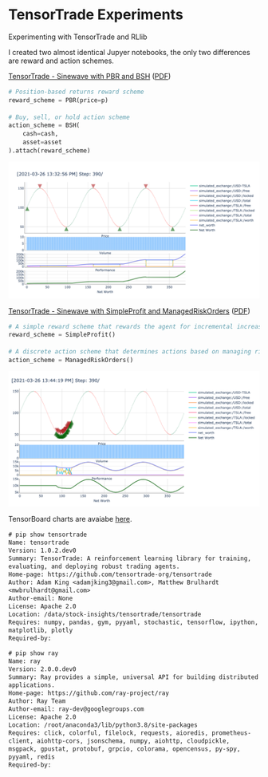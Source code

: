 # TensorTrade Experiments
Experimenting with TensorTrade and RLlib

I created two almost identical Jupyer notebooks, the only two differences are reward and action schemes.

[TensorTrade - Sinewave with PBR and BSH](https://github.com/Tomas0413/tensortrade-experiments/blob/main/TensorTrade%20-%20Sinewave%20with%20PBR%20and%20BSH.ipynb) ([PDF](https://github.com/Tomas0413/tensortrade-experiments/blob/main/TensorTrade%20-%20Sinewave%20with%20PBR%20and%20BSH%20-%20Jupyter%20Notebook.pdf))

```python
# Position-based returns reward scheme
reward_scheme = PBR(price=p)

# Buy, sell, or hold action scheme
action_scheme = BSH(
    cash=cash,
    asset=asset
).attach(reward_scheme)
```

![results](https://github.com/Tomas0413/tensortrade-experiments/blob/main/pbr_bsh_results.png "Sinewave with PBR and BSH results")


[TensorTrade - Sinewave with SimpleProfit and ManagedRiskOrders](https://github.com/Tomas0413/tensortrade-experiments/blob/main/TensorTrade%20-%20Sinewave%20with%20SimpleProfit%20and%20ManagedRiskOrders.ipynb) ([PDF](https://github.com/Tomas0413/tensortrade-experiments/blob/main/TensorTrade%20-%20Sinewave%20with%20SimpleProfit%20and%20ManagedRiskOrders%20-%20Jupyter%20Notebook.pdf))

```python
# A simple reward scheme that rewards the agent for incremental increases in net worth
reward_scheme = SimpleProfit()

# A discrete action scheme that determines actions based on managing risk
action_scheme = ManagedRiskOrders()
```

![results](https://github.com/Tomas0413/tensortrade-experiments/blob/main/simpleprofit_managedriskorders_results.png "Sinewave with SimpleProfit and ManagedRiskOrders results")


TensorBoard charts are avaiabe [here](https://github.com/Tomas0413/tensortrade-experiments/blob/main/TensorBoard.pdf). 

```
# pip show tensortrade
Name: tensortrade
Version: 1.0.2.dev0
Summary: TensorTrade: A reinforcement learning library for training, evaluating, and deploying robust trading agents.
Home-page: https://github.com/tensortrade-org/tensortrade
Author: Adam King <adamjking3@gmail.com>, Matthew Brulhardt <mwbrulhardt@gmail.com>
Author-email: None
License: Apache 2.0
Location: /data/stock-insights/tensortrade/tensortrade
Requires: numpy, pandas, gym, pyyaml, stochastic, tensorflow, ipython, matplotlib, plotly
Required-by: 
```
```
# pip show ray
Name: ray
Version: 2.0.0.dev0
Summary: Ray provides a simple, universal API for building distributed applications.
Home-page: https://github.com/ray-project/ray
Author: Ray Team
Author-email: ray-dev@googlegroups.com
License: Apache 2.0
Location: /root/anaconda3/lib/python3.8/site-packages
Requires: click, colorful, filelock, requests, aioredis, prometheus-client, aiohttp-cors, jsonschema, numpy, aiohttp, cloudpickle, msgpack, gpustat, protobuf, grpcio, colorama, opencensus, py-spy, pyyaml, redis
Required-by: 
```
